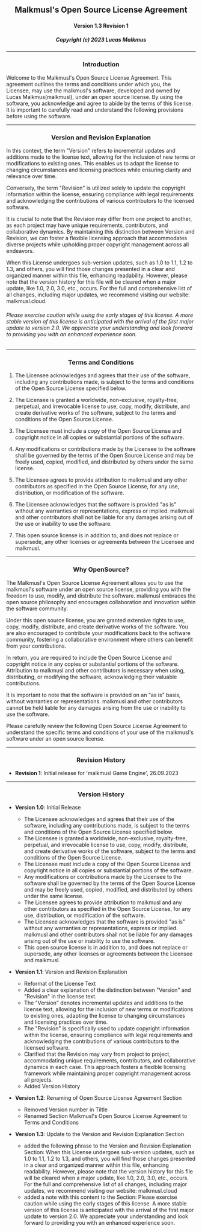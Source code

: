 ## <p align="center">Malkmusl's Open Source License Agreement</p>

#### <p align="center">Version 1.3 Revision 1</p>

##### <p align="center">Copyright (c) 2023 Lucas Malkmus</p>

---

### <p align="center">Introduction</p>

Welcome to the Malkmusl's Open Source License Agreement. This agreement outlines the terms and conditions under which you, the Licensee, may use the malkmusl's software, developed and owned by Lucas Malkmus(malkmusl), under an open source license. By using the software, you acknowledge and agree to abide by the terms of this license. It is important to carefully read and understand the following provisions before using the software.

---

### <p align="center">Version and Revision Explanation</p>

In this context, the term "Version" refers to incremental updates and additions made to the license text, allowing for the inclusion of new terms or modifications to existing ones. This enables us to adapt the license to changing circumstances and licensing practices while ensuring clarity and relevance over time.

Conversely, the term "Revision" is utilized solely to update the copyright information within the license, ensuring compliance with legal requirements and acknowledging the contributions of various contributors to the licensed software.

It is crucial to note that the Revision may differ from one project to another, as each project may have unique requirements, contributors, and collaborative dynamics. By maintaining this distinction between Version and Revision, we can foster a flexible licensing approach that accommodates diverse projects while upholding proper copyright management across all endeavors.

When this License undergoes sub-version updates, such as 1.0 to 1.1, 1.2 to 1.3, and others, you will find those changes presented in a clear and organized manner within this file, enhancing readability. However, please note that the version history for this file will be cleared when a major update, like 1.0, 2.0, 3.0, etc., occurs. For the full and comprehensive list of all changes, including major updates, we recommend visiting our website: malkmusl.cloud.

###### Please exercise caution while using the early stages of this license. A more stable version of this license is anticipated with the arrival of the first major update to version 2.0. We appreciate your understanding and look forward to providing you with an enhanced experience soon. 

---

### <p align="center">Terms and Conditions</p>

1. The Licensee acknowledges and agrees that their use of the software, including any contributions made, is subject to the terms and conditions of the Open Source License specified below.

2. The Licensee is granted a worldwide, non-exclusive, royalty-free, perpetual, and irrevocable license to use, copy, modify, distribute, and create derivative works of the software, subject to the terms and conditions of the Open Source License.

3. The Licensee must include a copy of the Open Source License and copyright notice in all copies or substantial portions of the software.

4. Any modifications or contributions made by the Licensee to the software shall be governed by the terms of the Open Source License and may be freely used, copied, modified, and distributed by others under the same license.

5. The Licensee agrees to provide attribution to malkmusl and any other contributors as specified in the Open Source License, for any use, distribution, or modification of the software.

6. The Licensee acknowledges that the software is provided "as is" without any warranties or representations, express or implied. malkmusl and other contributors shall not be liable for any damages arising out of the use or inability to use the software.

7. This open source license is in addition to, and does not replace or supersede, any other licenses or agreements between the Licensee and malkmusl.

---

### <p align="center">Why OpenSource?<p>

The Malkmusl's Open Source License Agreement allows you to use the malkmusl's software under an open source license, providing you with the freedom to use, modify, and distribute the software. malkmusl embraces the open source philosophy and encourages collaboration and innovation within the software community.

Under this open source license, you are granted extensive rights to use, copy, modify, distribute, and create derivative works of the software. You are also encouraged to contribute your modifications back to the software community, fostering a collaborative environment where others can benefit from your contributions.

In return, you are required to include the Open Source License and copyright notice in any copies or substantial portions of the software. Attribution to malkmusl and other contributors is necessary when using, distributing, or modifying the software, acknowledging their valuable contributions.

It is important to note that the software is provided on an "as is" basis, without warranties or representations. malkmusl and other contributors cannot be held liable for any damages arising from the use or inability to use the software.

Please carefully review the following Open Source License Agreement to understand the specific terms and conditions of your use of the malkmusl's software under an open source license.

---

### <p align="center">Revision History</p> 

- **Revision 1**: Initial release for 'malkmusl Game Engine', 26.09.2023 

---

### <p align="center">Version History</p>

- **Version 1.0**: Initial Release
    - The Licensee acknowledges and agrees that their use of the software, including any contributions made, is subject to the terms and conditions of the Open Source License specified below.
    - The Licensee is granted a worldwide, non-exclusive, royalty-free, perpetual, and irrevocable license to use, copy, modify, distribute, and create derivative works of the software, subject to the terms and conditions of the Open Source License.
    - The Licensee must include a copy of the Open Source License and copyright notice in all copies or substantial portions of the software.
    - Any modifications or contributions made by the Licensee to the software shall be governed by the terms of the Open Source License and may be freely used, copied, modified, and distributed by others under the same license.
    - The Licensee agrees to provide attribution to malkmusl and any other contributors as specified in the Open Source License, for any use, distribution, or modification of the software.
    - The Licensee acknowledges that the software is provided "as is" without any warranties or representations, express or implied. malkmusl and other contributors shall not be liable for any damages arising out of the use or inability to use the software.
    - This open source license is in addition to, and does not replace or supersede, any other licenses or agreements between the Licensee and malkmusl.

- **Version 1.1**: Version and Revision Explanation
    - Reformat of the License Text
    - Added a clear explanation of the distinction between "Version" and "Revision" in the license text.
    - The "Version" denotes incremental updates and additions to the license text, allowing for the inclusion of new terms or modifications to existing ones, adapting the license to changing circumstances and licensing practices over time.
    - The "Revision" is specifically used to update copyright information within the license, ensuring compliance with legal requirements and acknowledging the contributions of various contributors to the licensed software.
    - Clarified that the Revision may vary from project to project, accommodating unique requirements, contributors, and collaborative dynamics in each case. This approach fosters a flexible licensing framework while maintaining proper copyright management across all projects.
    - Added Version History

- **Version 1.2**: Renaming of Open Source License Agreement Section
    - Removed Version number in Tiltle
    - Renamed Section Malkmusl's Open Source License Agreement to Terms and Conditions

- **Version 1.3**: Update to the Version and Revision Explanation Section
    - added the following phrase to the Version and Revision Explanation Section:  When this License undergoes sub-version updates, such as 1.0 to 1.1, 1.2 to 1.3, and others, you will find those changes presented in a clear and organized manner within this file, enhancing readability. However, please note that the version history for this file will be cleared when a major update, like 1.0, 2.0, 3.0, etc., occurs. For the full and comprehensive list of all changes, including major updates, we recommend visiting our website: malkmusl.cloud
    - added a note with this content to the Section: Please exercise caution while using the early stages of this license. A more stable version of this license is anticipated with the arrival of the first major update to version 2.0. We appreciate your understanding and look forward to providing you with an enhanced experience soon.
